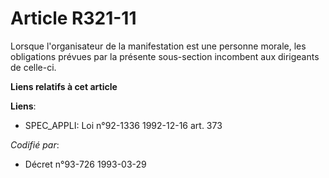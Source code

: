 # Article R321-11

Lorsque l'organisateur de la manifestation est une personne morale, les obligations prévues par la présente sous-section
incombent aux dirigeants de celle-ci.

**Liens relatifs à cet article**

**Liens**:

  - SPEC_APPLI: Loi n°92-1336 1992-12-16 art. 373

_Codifié par_:

  - Décret n°93-726 1993-03-29
